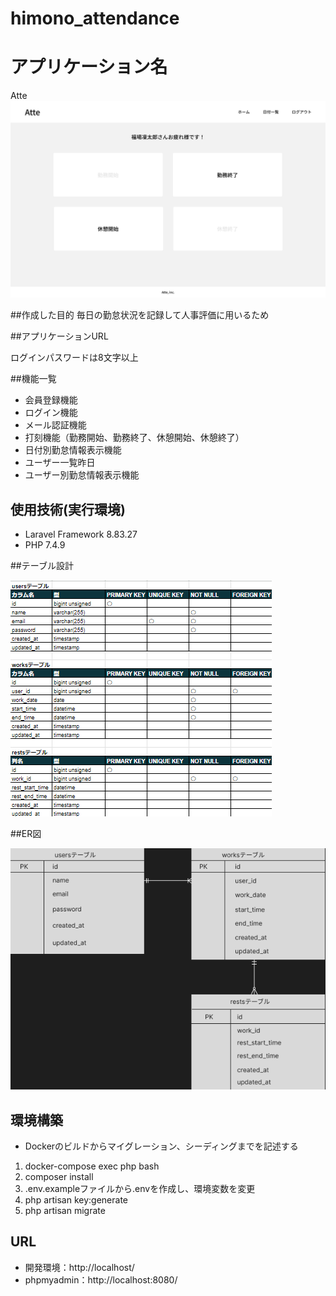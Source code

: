 # himono_attendance
# アプリケーション名
Atte
![Stamp](https://github.com/tkkap04/himono_attendance/blob/main/stamp.png)



##作成した目的
毎日の勤怠状況を記録して人事評価に用いるため

##アプリケーションURL

ログインパスワードは8文字以上

##機能一覧
- 会員登録機能
- ログイン機能
- メール認証機能
- 打刻機能（勤務開始、勤務終了、休憩開始、休憩終了）
- 日付別勤怠情報表示機能
- ユーザー一覧昨日
- ユーザー別勤怠情報表示機能

## 使用技術(実行環境)
- Laravel Framework 8.83.27
- PHP 7.4.9

##テーブル設計

![Table](https://github.com/tkkap04/himono_attendance/blob/main/table.png)

##ER図

![Atte](https://github.com/tkkap04/himono_attendance/blob/main/atte.png)

## 環境構築
- Dockerのビルドからマイグレーション、シーディングまでを記述する
1. docker-compose exec php bash
2. composer install
3. .env.exampleファイルから.envを作成し、環境変数を変更
4. php artisan key:generate
5. php artisan migrate

## URL
- 開発環境：http://localhost/
- phpmyadmin：http://localhost:8080/
